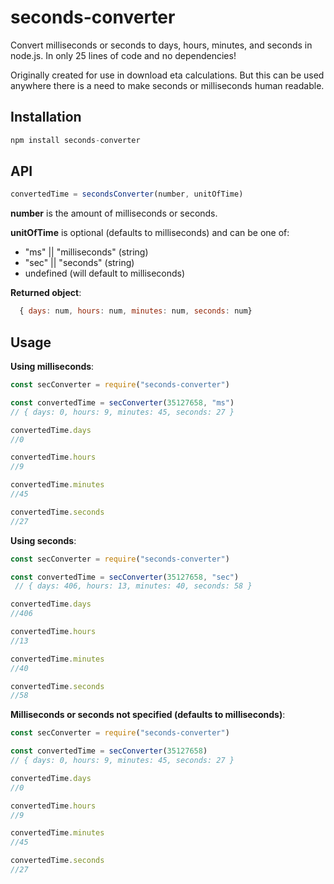 # seconds-converter

Convert milliseconds or seconds to days, hours, minutes, and seconds in node.js. In only 25 lines of code and no dependencies!

Originally created for use in download eta calculations. But this can be used anywhere there is a need to make seconds or milliseconds human readable.

## Installation
```js
npm install seconds-converter
```

## API

```js
convertedTime = secondsConverter(number, unitOfTime)
```

**number** is the amount of milliseconds or seconds.

**unitOfTime** is optional (defaults to milliseconds) and can be one of:

  + "ms" || "milliseconds" (string)
  + "sec" || "seconds" (string)
  + undefined (will default to milliseconds)

**Returned object**:

```js
  { days: num, hours: num, minutes: num, seconds: num}
```

## Usage

**Using milliseconds**:
```js
const secConverter = require("seconds-converter")

const convertedTime = secConverter(35127658, "ms")
// { days: 0, hours: 9, minutes: 45, seconds: 27 }

convertedTime.days
//0

convertedTime.hours
//9

convertedTime.minutes
//45

convertedTime.seconds
//27

```

**Using seconds**:
```js
const secConverter = require("seconds-converter")

const convertedTime = secConverter(35127658, "sec")
 // { days: 406, hours: 13, minutes: 40, seconds: 58 }

convertedTime.days
//406

convertedTime.hours
//13

convertedTime.minutes
//40

convertedTime.seconds
//58

```

**Milliseconds or seconds not specified (defaults to milliseconds)**:
```js
const secConverter = require("seconds-converter")

const convertedTime = secConverter(35127658)
// { days: 0, hours: 9, minutes: 45, seconds: 27 }

convertedTime.days
//0

convertedTime.hours
//9

convertedTime.minutes
//45

convertedTime.seconds
//27

```
